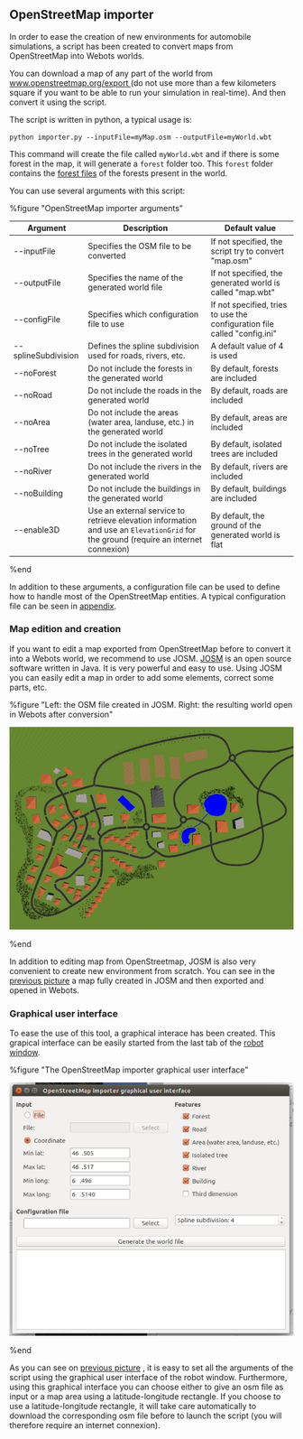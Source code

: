 ## OpenStreetMap importer

In order to ease the creation of new environments for automobile simulations, a
script has been created to convert maps from OpenStreetMap into Webots worlds.

You can download a map of any part of the world from
[www.openstreetmap.org/export ](www.openstreetmap.org/export ) (do not use more
than a few kilometers square if you want to be able to run your simulation in
real-time). And then convert it using the script.

The script is written in python, a typical usage is:

```
python importer.py --inputFile=myMap.osm --outputFile=myWorld.wbt
```

This command will create the file called `myWorld.wbt` and if there is some
forest in the map, it will generate a `forest` folder too. This `forest` folder
contains the [forest files](nature.md#forest) of the forests present in the
world.

You can use several arguments with this script:

%figure "OpenStreetMap importer arguments"

| Argument            | Description                                                                                                                         | Default value                                                             |
| ------------------- | ----------------------------------------------------------------------------------------------------------------------------------- | ------------------------------------------------------------------------- |
| --inputFile         | Specifies the OSM file to be converted                                                                                              | If not specified, the script try to convert "map.osm"                     |
| --outputFile        | Specifies the name of the generated world file                                                                                      | If not specified, the generated world is called "map.wbt"                 |
| --configFile        | Specifies which configuration file to use                                                                                           | If not specified, tries to use the configuration file called "config.ini" |
| --splineSubdivision | Defines the spline subdivision used for roads, rivers, etc.                                                                         | A default value of 4 is used                                              |
| --noForest          | Do not include the forests in the generated world                                                                                   | By default, forests are included                                          |
| --noRoad            | Do not include the roads in the generated world                                                                                     | By default, roads are included                                            |
| --noArea            | Do not include the areas (water area, landuse, etc.) in the generated world                                                         | By default, areas are included                                            |
| --noTree            | Do not include the isolated trees in the generated world                                                                            | By default, isolated trees are included                                   |
| --noRiver           | Do not include the rivers in the generated world                                                                                    | By default, rivers are included                                           |
| --noBuilding        | Do not include the buildings in the generated world                                                                                 | By default, buildings are included                                        |
| --enable3D          | Use an external service to retrieve elevation information and use an `ElevationGrid` for the ground (require an internet connexion) | By default, the ground of the generated world is flat                     |

%end

In addition to these arguments, a configuration file can be used to define how
to handle most of the OpenStreetMap entities. A typical configuration file can
be seen in
[appendix](a-typical-openstreetmap-importer-configuration-file.md#a-typical-openstreetmap-importer-configuration-file).

### Map edition and creation

If you want to edit a map exported from OpenStreetMap before to convert it into
a Webots world, we recommend to use JOSM. [JOSM](https://josm.openstreetmap.de)
is an open source software written in Java. It is very powerful and easy to use.
Using JOSM you can easily edit a map in order to add some elements, correct some
parts, etc.

%figure "Left: the OSM file created in JOSM. Right: the resulting world open in Webots after conversion"

![Left: the OSM file created in JOSM. Right: the resulting world open in Webots after conversion](png/osm_output.png)

%end

In addition to editing map from OpenStreetmap, JOSM is also very convenient to
create new environment from scratch. You can see in the [previous
picture](#left-the-osm-file-created-in-josm-right-the-resulting-world-open-in-webots-after-conversion)
a map fully created in JOSM and then exported and opened in Webots.

### Graphical user interface

To ease the use of this tool, a graphical interace has been created. This
grapical interface can be easily started from the last tab of the [robot
window](robot-window.md#robot-window).

%figure "The OpenStreetMap importer graphical user interface"

![The OpenStreetMap importer graphical user interface](png/osm_gui.png)

%end

As you can see on [previous
picture](#the-openstreetmap-importer-graphical-user-interface) , it is easy to
set all the arguments of the script using the graphical user interface of the
robot window. Furthermore, using this graphical interface you can choose either
to give an osm file as input or a map area using a latitude-longitude rectangle.
If you choose to use a latitude-longitude rectangle, it will take care
automatically to download the corresponding osm file before to launch the script
(you will therefore require an internet connexion).

